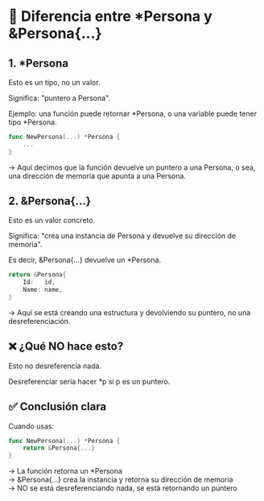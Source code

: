 
# 📌 Diferencia entre *Persona y &Persona{...}

## 1. *Persona
Esto es un tipo, no un valor.

Significa: "puntero a Persona".

Ejemplo: una función puede retornar *Persona, o una variable puede tener tipo *Persona.

```go
func NewPersona(...) *Persona {
    ...
}
```
→ Aquí decimos que la función devuelve un puntero a una Persona, o sea, una dirección de memoria que apunta a una Persona.

## 2. &Persona{...}
Esto es un valor concreto.

Significa: "crea una instancia de Persona y devuelve su dirección de memoria".

Es decir, &Persona{...} devuelve un *Persona.

```go
return &Persona{
    Id:   id,
    Name: name,
}
```
→ Aquí se está creando una estructura y devolviendo su puntero, no una desreferenciación.

## ❌ ¿Qué NO hace esto?
Esto no desreferencia nada.

Desreferenciar sería hacer *p si p es un puntero.

## ✅ Conclusión clara
Cuando usas:

```go
func NewPersona(...) *Persona {
    return &Persona{...}
}
```
→ La función retorna un *Persona  
→ &Persona{...} crea la instancia y retorna su dirección de memoria  
→ NO se está desreferenciando nada, se está retornando un puntero
